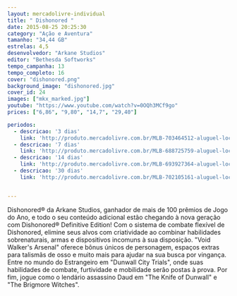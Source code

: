 ```yaml
---
layout: mercadolivre-individual
title: " Dishonored "
date: 2015-08-25 20:25:30
category: "Ação e Aventura"
tamanho: "34,44 GB"
estrelas: 4,5
desenvolvedor: "Arkane Studios"
editor: "Bethesda Softworks"
tempo_campanha: 13
tempo_completo: 16
cover: "dishonored.png"
background_image: "dishonored.jpg"
cover_id: 24
images: ["mkx_marked.jpg"]
youtube: "https://www.youtube.com/watch?v=0OQh3MCf9go"
prices: ["6,86", "9,80", "14,7", "29,40"]

periodos:
  - descricao: '3 dias'
    link: 'http://produto.mercadolivre.com.br/MLB-703464512-aluguel-locaco-de-jogos-4-dias-xbox-one-midia-digital-_JM'
  - descricao: '7 dias'
    link: 'http://produto.mercadolivre.com.br/MLB-688725759-aluguel-locaco-de-jogos-xbox-one-midia-digital-_JM'
  - descricao: '14 dias'
    link: 'http://produto.mercadolivre.com.br/MLB-693927364-aluguel-locaco-de-jogos-xbox-one-midia-digital-_JM'
  - descricao: '30 dias'
    link: 'http://produto.mercadolivre.com.br/MLB-702105161-aluguel-locaco-de-jogos-xbox-one-midia-digital-_JM'


---
```


Dishonored® da Arkane Studios, ganhador de mais de 100 prêmios de Jogo do Ano, e todo o seu conteúdo adicional estão chegando à nova geração com Dishonored® Definitive Edition! Com o sistema de combate flexível de Dishonored, elimine seus alvos com criatividade ao combinar habilidades sobrenaturais, armas e dispositivos incomuns à sua disposição. "Void Walker's Arsenal" oferece bônus únicos de personagem, espaços extras para talismãs de osso e muito mais para ajudar na sua busca por vingança. Entre no mundo do Estrangeiro em "Dunwall City Trials", onde suas habilidades de combate, furtividade e mobilidade serão postas à prova. Por fim, jogue como o lendário assassino Daud em "The Knife of Dunwall" e "The Brigmore Witches".
